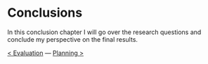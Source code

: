 # Conclusions

In this conclusion chapter I will go over the research questions and conclude my perspective on the final results. 

[<  Evaluation](evaluation.md) — [Planning >](planning.md) 